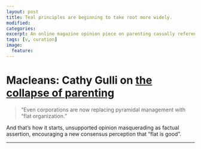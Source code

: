 ```yaml
---
layout: post
title: Teal principles are beginning to take root more widely.
modified:
categories:
excerpt: An online magazine opinion piece on parenting casually references flat organisations as a “now” thing.
tags: [v, curation]
image:
  feature:
---
```


# Macleans: Cathy Gulli on [the collapse of parenting](http://www.macleans.ca/society/the-collapse-of-parenting-why-its-time-for-parents-to-grow-up/)

> “Even corporations are now replacing pyramidal management with “flat organization.”

And that’s how it starts, unsupported opinion masquerading as factual assertion, encouraging a new consensus perception that “flat is good”.

---
